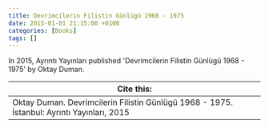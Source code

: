 ```yaml
---
title: Devrimcilerin Filistin Günlügü 1968 - 1975
date: 2015-01-01 21:15:00 +0100
categories: [Books]
tags: []
---
```


In 2015, Ayrıntı Yayınları published 'Devrimcilerin Filistin Günlügü 1968 - 1975' by Oktay Duman.


| Cite this:   |
|--------|
| Oktay Duman. Devrimcilerin Filistin Günlügü 1968 - 1975. İstanbul: Ayrıntı Yayınları, 2015

 